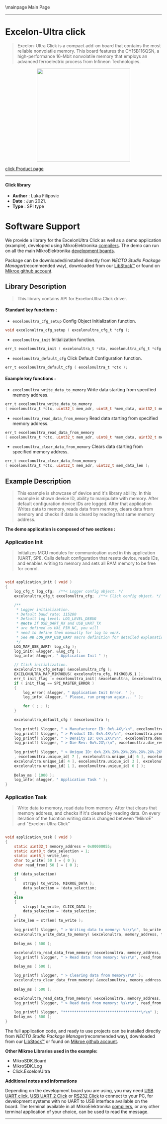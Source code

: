 \mainpage Main Page

---
# Excelon-Ultra click

> Excelon-Ultra Click is a compact add-on board that contains the most reliable nonvolatile memory. This board features the CY15B116QSN, a high-performance 16-Mbit nonvolatile memory that employs an advanced ferroelectric process from Infineon Technologies.

<p align="center">
  <img src="https://download.mikroe.com/images/click_for_ide/excelonultra_click.png" height=300px>
</p>

[click Product page](https://www.mikroe.com/excelon-ultra-click)

---


#### Click library

- **Author**        : Luka Filipovic
- **Date**          : Jun 2021.
- **Type**          : SPI type


# Software Support

We provide a library for the ExcelonUltra Click
as well as a demo application (example), developed using MikroElektronika
[compilers](https://www.mikroe.com/necto-studio).
The demo can run on all the main MikroElektronika [development boards](https://www.mikroe.com/development-boards).

Package can be downloaded/installed directly from *NECTO Studio Package Manager*(recommended way), downloaded from our [LibStock&trade;](https://libstock.mikroe.com) or found on [Mikroe github account](https://github.com/MikroElektronika/mikrosdk_click_v2/tree/master/clicks).

## Library Description

> This library contains API for ExcelonUltra Click driver.

#### Standard key functions :

- `excelonultra_cfg_setup` Config Object Initialization function.
```c
void excelonultra_cfg_setup ( excelonultra_cfg_t *cfg );
```

- `excelonultra_init` Initialization function.
```c
err_t excelonultra_init ( excelonultra_t *ctx, excelonultra_cfg_t *cfg );
```

- `excelonultra_default_cfg` Click Default Configuration function.
```c
err_t excelonultra_default_cfg ( excelonultra_t *ctx );
```

#### Example key functions :

- `excelonultra_write_data_to_memory` Write data starting from specified memory address.
```c
err_t excelonultra_write_data_to_memory 
( excelonultra_t *ctx, uint32_t mem_adr, uint8_t *mem_data, uint32_t mem_data_len );
```

- `excelonultra_read_data_from_memory` Read data starting from specified memory address.
```c
err_t excelonultra_read_data_from_memory 
( excelonultra_t *ctx, uint32_t mem_adr, uint8_t *mem_data, uint32_t mem_data_len );
```

- `excelonultra_clear_data_from_memory` Clears data starting from specified memory address.
```c
err_t excelonultra_clear_data_from_memory 
( excelonultra_t *ctx, uint32_t mem_adr, uint32_t mem_data_len );
```

## Example Description

> This example is showcase of device and it's library abillity.
  In this example is shown device ID, ability to manipulate with memory.
  After default configuration device IDs are logged. After that application
  Writes data to memory, reads data from memory, clears data from memory and
  checks if data is cleard by reading that same memory address.

**The demo application is composed of two sections :**

### Application Init

> Initializes MCU modules for communication used in this application (UART, SPI).
Calls default configuration that resets device, reads IDs, and enables writing to
memory and sets all RAM memory to be free for conrol.

```c

void application_init ( void ) 
{
    log_cfg_t log_cfg;  /**< Logger config object. */
    excelonultra_cfg_t excelonultra_cfg;  /**< Click config object. */

    /** 
     * Logger initialization.
     * Default baud rate: 115200
     * Default log level: LOG_LEVEL_DEBUG
     * @note If USB_UART_RX and USB_UART_TX 
     * are defined as HAL_PIN_NC, you will 
     * need to define them manually for log to work. 
     * See @b LOG_MAP_USB_UART macro definition for detailed explanation.
     */
    LOG_MAP_USB_UART( log_cfg );
    log_init( &logger, &log_cfg );
    log_info( &logger, " Application Init " );

    // Click initialization.
    excelonultra_cfg_setup( &excelonultra_cfg );
    EXCELONULTRA_MAP_MIKROBUS( excelonultra_cfg, MIKROBUS_1 );
    err_t init_flag  = excelonultra_init( &excelonultra, &excelonultra_cfg );
    if ( init_flag == SPI_MASTER_ERROR ) 
    {
        log_error( &logger, " Application Init Error. " );
        log_info( &logger, " Please, run program again... " );

        for ( ; ; );
    }

    excelonultra_default_cfg ( &excelonultra );
    
    log_printf( &logger, " > Manufacturer ID: 0x%.4X\r\n", excelonultra.manufacturer_id );
    log_printf( &logger, " > Product ID: 0x%.4X\r\n", excelonultra.product_id );
    log_printf( &logger, " > Density ID: 0x%.2X\r\n", excelonultra.density_id );
    log_printf( &logger, " > Die Rev: 0x%.2X\r\n", excelonultra.die_rev );
    
    log_printf( &logger, " > Unique ID: 0x%.2X%.2X%.2X%.2X%.2X%.2X%.2X%.2X\r\n"
    , excelonultra.unique_id[ 7 ], excelonultra.unique_id[ 6 ], excelonultra.unique_id[ 5 ],
    excelonultra.unique_id[ 4 ], excelonultra.unique_id[ 3 ], excelonultra.unique_id[ 2 ],
    excelonultra.unique_id[ 1 ], excelonultra.unique_id[ 0 ] );
    
    Delay_ms ( 1000 );
    log_info( &logger, " Application Task " );
}

```

### Application Task

> Write data to memory, read data from memory. After that clears that memory address,
and checks if it's cleared by reading data. On every iteration of the fucntion 
writing data is changed between "MikroE" and "Excelon-Ultra Click"

```c

void application_task ( void ) 
{
    static uint32_t memory_address = 0x00000055;
    static uint8_t data_selection = 1;
    static uint8_t write_len;
    char to_write[ 50 ] = { 0 };
    char read_from[ 50 ] = { 0 };
    
    if (data_selection)
    {
        strcpy( to_write, MIKROE_DATA );
        data_selection = !data_selection;
    }
    else
    {
        strcpy( to_write, CLICK_DATA );
        data_selection = !data_selection;
    }
    write_len = strlen( to_write );
    
    log_printf( &logger, " > Writing data to memory: %s\r\n", to_write );
    excelonultra_write_data_to_memory( &excelonultra, memory_address, to_write, write_len );
    
    Delay_ms ( 500 );
    
    excelonultra_read_data_from_memory( &excelonultra, memory_address, read_from, write_len );
    log_printf( &logger, " > Read data from memory: %s\r\n", read_from );

    Delay_ms ( 500 );

    log_printf( &logger, " > Clearing data from memory\r\n" );
    excelonultra_clear_data_from_memory( &excelonultra, memory_address, write_len );
    
    Delay_ms ( 500 );
    
    excelonultra_read_data_from_memory( &excelonultra, memory_address, read_from, write_len );
    log_printf( &logger, " > Read data from memory: %s\r\n", read_from );

    log_printf( &logger, "***********************************\r\n" );
    Delay_ms ( 500 );
}

```

The full application code, and ready to use projects can be installed directly from *NECTO Studio Package Manager*(recommended way), downloaded from our [LibStock&trade;](https://libstock.mikroe.com) or found on [Mikroe github account](https://github.com/MikroElektronika/mikrosdk_click_v2/tree/master/clicks).

**Other Mikroe Libraries used in the example:**

- MikroSDK.Board
- MikroSDK.Log
- Click.ExcelonUltra

**Additional notes and informations**

Depending on the development board you are using, you may need
[USB UART click](http://shop.mikroe.com/usb-uart-click),
[USB UART 2 Click](http://shop.mikroe.com/usb-uart-2-click) or
[RS232 Click](http://shop.mikroe.com/rs232-click) to connect to your PC, for
development systems with no UART to USB interface available on the board. The
terminal available in all MikroElektronika
[compilers](http://shop.mikroe.com/compilers), or any other terminal application
of your choice, can be used to read the message.

---
